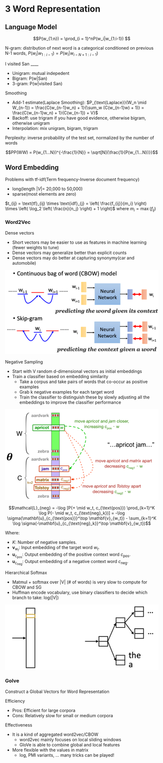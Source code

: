 # 3 Word Representation
## Language Model
$$P(w_{1:n}) = \prod_{i = 1}^nP(w_i|w_{1:i-1})
$$

N-gram: distribution of next word is a categorical conditioned on previous N-1 words, $P(w_i|w_{1:i-1}) = P(w_i|w_{i-N+1:i-1})$

I visited San ____

- Unigram: mutual indepedent
- Bigram: P(w|San) 
- 3-gram: P(w|visited San)

Smoothing
- Add-1 estimate(Laplace Smoothing): $P_{\text{Laplace}}(W_n \mid W_{n-1}) = \frac{C(w_{n-1}w_n) + 1}{\sum_w (C(w_{n-1}w) + 1)} = \frac{C(w_{n-1}w_n) + 1}{C(w_{n-1}) + V}$
- Backoff: use trigram if you have good evidence, otherwise bigram, otherwise unigram
- Interpolation: mix unigram, bigram, trigram

Perplexity: inverse probability of the test set, normalized by the number of words

$$PP(WW) = P(w_{1...N})^{-\frac{1}{N}} = \sqrt[N]{\frac{1}{P(w_{1...N})}}$$
## Word Embedding

Problems with tf-idf(Term frequency-Inverse document frequency)
- long(length $|V|$= 20,000 to 50,000)
- sparse(most elements are zero)

$t_{ij} = \text{tf}_{ij} \times \text{idf}_{j} = \left( \frac{f_{ij}}{m_i} \right) \times \left( \log_2 \left( \frac{n}{n_j} \right) + 1 \right)$ where $m_i = \max(f_{ij})$

### Word2Vec

Dense vectors
- Short vectors may be easier to use as features in machine learning (fewer weights to tune)
- Dense vectors may generalize better than explicit counts
- Dense vectors may do better at capturing synonymy(car and automobile)

![20230612204858](https://raw.githubusercontent.com/zxc2012/image/main/20230612204858.png)

Negative Sampling
- Start with V random d-dimensional vectors as initial embeddings
- Train a classifier based on embedding similarity
    - Take a corpus and take pairs of words that co-occur as positive examples
    - Grab k negative examples for each target word
    - Train the classifier to distinguish these by slowly adjusting all the embeddings to improve the classifier performance

![20241118170336](https://raw.githubusercontent.com/zxc2012/image/main/20241118170336.png)


$$\mathcal{L}_{neg} = -\log [P(+ \mid w_t, c_{\text{pos}}) \prod_{k=1}^K \log P(- \mid w_t, c_{\text{neg}_k})] = -\log \sigma(\mathbf{u}_{c_{\text{pos}}}^\top \mathbf{v}_{w_t}) - \sum_{k=1}^K \log \sigma(-\mathbf{u}_{c_{\text{neg}_k}}^\top \mathbf{v}_{w_t})$$

Where:
- $K$: Number of negative samples.
- $\mathbf{v}_{w_t}$: Input embedding of the target word $w_t$.
- $\mathbf{u}_{c_{\text{pos}}}$: Output embedding of the positive context word $c_{\text{pos}}$.
- $\mathbf{u}_{c_{\text{neg}}}$: Output embedding of a negative context word $c_{\text{neg}}$.

Hierarchical Softmax

- Matmul + softmax over |V| (# of words) is very slow to compute for CBOW and SG
- Huffman encode vocabulary, use binary classifiers	to decide which branch to take: log(|V|)

![20230613113255](https://raw.githubusercontent.com/zxc2012/image/main/20230613113255.png)

### Golve

Construct a Global Vectors for Word Representation

Efficiency

- Pros: Efficient for large corpora
- Cons: Relatively slow for small or medium corpora

Effectiveness

- It is a kind of aggregated word2vec/CBOW
    - word2vec mainly focuses on local sliding windows
    - GloVe is able to combine global and local features
- More flexible with the values in matrix
    - log, PMI variants, ... many tricks can be played!